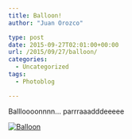 ```yaml
---
title: Balloon!
author: "Juan Orozco" 

type: post
date: 2015-09-27T02:01:00+00:00
url: /2015/09/27/balloon/
categories:
  - Uncategorized
tags:
  - Photoblog

---
```

Ballloooonnnn... parrraaadddeeeee

[<img src="https://i1.wp.com/m.juanorozco.com/photos/2015/09/baloon.medium.jpg?w=580" alt="Balloon" data-recalc-dims="1" />][1]

 [1]: https://i0.wp.com/m.juanorozco.com/photos/2015/09/baloon.large.jpg